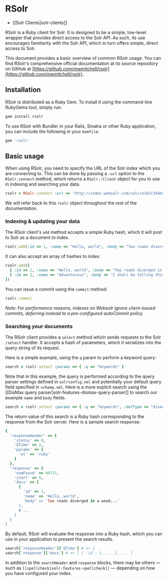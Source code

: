 # RSolr

* [[Solr Clients|solr-clients]]

RSolr is a Ruby client for Solr. It is designed to be a simple, low-level wrapper that provides direct access to the Solr API. As such, its use encourages familiarity with the Solr API, which in turn offers simple, direct access to Solr.

This document provides a basic overview of common RSolr usage. You can find RSolr's comprehensive official documentation at its source repository on GitHub at [https://github.com/mwmitchell/rsolr](https://github.com/mwmitchell/rsolr).

## Installation

RSolr is distributed as a Ruby Gem. To install it using the command-line RubyGems tool, simply run:

```sh
gem install rsolr
```

To use RSolr with Bundler in your Rails, Sinatra or other Ruby application, you can include the following in your `Gemfile`:

```ruby
gem 'rsolr'
```

## Basic usage

When using RSolr, you need to specify the URL of the Solr index which you are connecting to. This can be done by passing a `:url` option to the `RSolr.connect` method, which returns a `RSolr::Client` object for you to use in indexing and searching your data.

```ruby
rsolr = RSolr.connect :url => 'http://index.websolr.com/solr/a1b2c3d4e5f'
```

We will refer back to this `rsolr` object throughout the rest of the documentation.

### Indexing & updating your data

The RSolr client's `add` method accepts a simple Ruby hash, which it will post to Solr as a document to index.

```ruby
rsolr.add(:id => 1, :name => "Hello, world", :body => "Two roads diverged in a wood...")
```

It can also accept an array of hashes to index:

```ruby
rsolr.add([
  { :id => 1, :name => "Hello, world", :body => "Two roads diverged in a wood..." },
  { :id => 2, :name => "Adventurous", :body => "I shall be telling this with a sigh..." }
])
```

You can issue a commit using the `commit` method:

```ruby
rsolr.commit
```

_Note: For performance reasons, indexes on Websolr ignore client-issued commits, deferring instead to a pre-configured autoCommit policy._

### Searching your documents

The RSolr client provides a `select` method which sends requests to the Solr `/select` handler. It accepts a hash of parameters, which it serializes into the query string of its request.

Here is a simple example, using the `q` param to perform a keyword query:

```ruby
search = rsolr.select :params => { :q => "keywords" }
```

Note that in this example, the query is performed according to the query parser settings defined in `solrconfig.xml` and potentially your default query field specified in `schema.xml`. Here is a more explicit search using the [[DisMax query parser|solr-features-dismax-query-parser]] to search our example `name` and `body` fields.

```ruby
search = rsolr.select :params => { :q => "keywords", :defType => "dismax", :qf => "name body" }
```

The return value of this search is a Ruby hash corresponding to the response from the Solr server. Here is a sample search response:

```ruby
{
  'responseHeader' => {
    'status' => 0,
    'QTime' => 2,
    'params' => {
      'wt' => 'ruby'
    }
  },
  'response' => {
    'numFound' => 94727,
    'start' => 0,
    'docs' => [
      {
        'id' => 1,
        'name' => 'Hello, world',
        'body" => 'Two roads diverged in a wood...'
      },
      # ...
    }
  }
}
```

By default, RSolr will evaluate the response into a Ruby hash, which you can use in your application to present the search results.

```ruby
search['responseHeader']['QTime'] # => 2
search['response']['docs'] # => [ { 'id': 1, ... }, ... ]
```

In addition to the `searchHeader` and `response` blocks, there may be others — such as `[[spellcheck|solr-features-spellcheck]]` — depending on how you have configured your index.